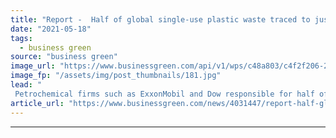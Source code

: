 ```yaml
---
title: "Report -  Half of global single-use plastic waste traced to just 20 petrochemicals firms"
date: "2021-05-18"
tags: 
  - business green
source: "business green"
image_url: "https://www.businessgreen.com/api/v1/wps/c48a803/c4f2f206-2488-4ca1-a17a-d7e79dda4246/1/iStock-1208182476-1-plastic-waste-beach-185x114.jpg"
image_fp: "/assets/img/post_thumbnails/181.jpg"
lead: "
 Petrochemical firms such as ExxonMobil and Dow responsible for half of global single-use plastic waste, research finds ..."
article_url: "https://www.businessgreen.com/news/4031447/report-half-global-single-plastic-waste-traced-petrochemicals-firms"
---
```


---
